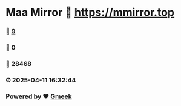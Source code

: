 # Maa Mirror :link: https://mmirror.top 
### :page_facing_up: [9](https://mmirror.top/tag.html) 
### :speech_balloon: 0 
### :hibiscus: 28468 
### :alarm_clock: 2025-04-11 16:32:44 
### Powered by :heart: [Gmeek](https://github.com/Meekdai/Gmeek)
